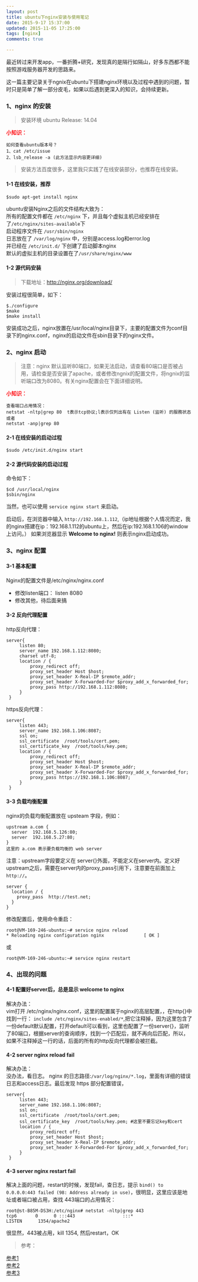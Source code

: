 ```yaml
---
layout: post
title: ubuntu下nginx安装与使用笔记
date: 2015-9-17 15:37:00
updated: 2015-11-05 17:25:00
tags: [nginx]
comments: true

---
```


最近转过来开发app，一番折腾+研究，发现真的是隔行如隔山，好多东西都不能按照游戏服务器开发的思路来。

这一篇主要记录关于ngnix在ubuntu下搭建nginx环境以及过程中遇到的问题，暂时只是简单了解一部分皮毛，如果以后遇到更深入的知识，会持续更新。

<!-- more -->

### 1、nginx 的安装
> 安装环境 ubuntu Release: 14.04  

<font color=#FF090f>**小知识：**</font>
 
	如何查看ubuntu版本号？
	1、cat /etc/issue
	2、lsb_release -a (此方法显示内容更详细)

>安装方法百度很多，这里我只实践了在线安装部分，也推荐在线安装。

#### 1-1 在线安装，推荐
`$sudo apt-get install nginx`

  ubuntu安装Nginx之后的文件结构大致为：  
  所有的配置文件都在	`/etc/nginx`		下，并且每个虚拟主机已经安排在了`/etc/nginx/sites-available`下  
  启动程序文件在		`/usr/sbin/nginx`  
  日志放在了 			`/var/log/nginx`	中，分别是access.log和error.log  
  并已经在 			`/etc/init.d/`		下创建了启动脚本nginx  
  默认的虚拟主机的目录设置在了`/usr/share/nginx/www`  

#### 1-2 源代码安装
>下载地址：http://nginx.org/download/

  安装过程很简单，如下：

	$./configure
	$make
	$make install
  安装成功之后，nginx放置在/usr/local/nginx目录下，主要的配置文件为conf目录下的nginx.conf，nginx的启动文件在sbin目录下的nginx文件。

### 2、nginx 启动
>注意：nginx 默认监听80端口，如果无法启动，请查看80端口是否被占用，请检查是否安装了apache，或者修改ngnix的配置文件，将ngnix的监听端口改为8080。有关nginx配置会在下面详细说明。

<font color=#FF090f>**小知识：**</font>
	
	查看端口占用情况：
	netstat -nltp|grep 80  t表示tcp协议;l表示仅列出有在 Listen (监听) 的服務状态
	或者
	netstat -anp|grep 80

#### 2-1 在线安装的启动过程
`$sudo /etc/init.d/nginx start`

#### 2-2 源代码安装的启动过程
命令如下：

	$cd /usr/local/nginx
	$sbin/nginx

当然，也可以使用 `service nginx start` 来启动。

启动后，在浏览器中输入 `http://192.168.1.112`,（ip地址根据个人情况而定，我的nginx搭建在ip：192.168.1.112的ubuntu上，然后在ip:192.168.1.106的window上访问。） 如果浏览器显示 **Welcome to nginx!** 则表示nginx启动成功。

### 3、nginx 配置

#### 3-1 基本配置
Nginx的配置文件是/etc/nginx/nginx.conf

- 修改listen端口： listen 8080
- 修改其他，待后面来搞

#### 3-2 反向代理配置
	
http反向代理：

	server{                 
         listen 80;          
         server_name 192.168.1.112:8080;
         charset utf-8;      
         location / {        
             proxy_redirect off;
             proxy_set_header Host $host;
             proxy_set_header X-Real-IP $remote_addr;
             proxy_set_header X-Forwarded-For $proxy_add_x_forwarded_for;
             proxy_pass http://192.168.1.112:8080;
         }                   
     }

https反向代理：

	server{                 
         listen 443;         
         server_name 192.168.1.106:8087;
         ssl on;             
         ssl_certificate  /root/tools/cert.pem;
         ssl_certificate_key  /root/tools/key.pem;
         location / {        
             proxy_redirect off;
             proxy_set_header Host $host;
             proxy_set_header X-Real-IP $remote_addr;
             proxy_set_header X-Forwarded-For $proxy_add_x_forwarded_for;
             proxy_pass https://192.168.1.106:8087;
         }                   
     }

#### 3-3 负载均衡配置
nginx的负载均衡配置放在 upsteam 字段，例如：

	upstream a.com { 
      server  192.168.5.126:80; 
      server  192.168.5.27:80; 
	} 
	这里的 a.com 表示要负载均衡的 web server

注意：upstream字段要定义在 server{}外面，不能定义在server内。定义好upstream之后，需要在server内的proxy_pass引用下，注意要在前面加上 `http://`。

	server {
	  location / {
	    proxy_pass  http://test.net;
	  }
	}


修改配置后，使用命令重启：  

	root@VM-169-246-ubuntu:~# service nginx reload
 	* Reloading nginx configuration nginx 				[ OK ] 
或

	root@VM-169-246-ubuntu:~# service nginx restart

### 4、出现的问题

#### 4-1 配置好server后，总是显示 welcome to nginx
解决办法：  
vim打开 /etc/nginx/nginx.conf，这里的配置属于nginx的高层配置，，在http{}中找到一行：
`include /etc/nginx/sites-enabled/*`,把它注释掉，因为这里包含了一份default默认配置，打开default可以看到，这里也配置了一份server{}，监听了80端口，根据server的查询顺序，找到一个匹配后，就不再向后匹配，所以，如果不注释掉这一行的话，后面的所有的http反向代理都会被拦截。

#### 4-2 server nginx reload fail
解决办法：  
没办法，看日志。 nginx 的日志路径:`/var/log/nginx/*.log`，里面有详细的错误日志和access日志。最后发现 https 部分配置错误，

	server{
         listen 443;
         server_name 192.168.1.106:8087;
         ssl on;
         ssl_certificate  /root/tools/cert.pem;
         ssl_certificate_key  /root/tools/key.pem; #这里不要忘记key和cert
         location / {
             proxy_redirect off;
             proxy_set_header Host $host;
             proxy_set_header X-Real-IP $remote_addr;
             proxy_set_header X-Forwarded-For $proxy_add_x_forwarded_for;
         }
     }

#### 4-3 server nginx restart fail
解决上面的问题，restart的时候，发现fail，查日志，提示 `bind() to 0.0.0.0:443 failed (98: Address already in use)`，很明显，这里应该是地址或者端口被占用，查找 443端口的占用情况：

	root@st-B85M-DS3H:/etc/nginx# netstat -nltp|grep 443 
	tcp6       0      0 :::443                  :::*                    LISTEN      1354/apache2 

很显然，443被占用，kill 1354, 然后restart，OK

>参考：

[参考1](http://www.cnblogs.com/languoliang/archive/2013/04/01/nginx.html "这里")  
[参考2](http://freeloda.blog.51cto.com/2033581/1288553 "这里")  
[参考3](http://www.cnblogs.com/xiaogangqq123/archive/2011/03/02/1969006.html "这里")  